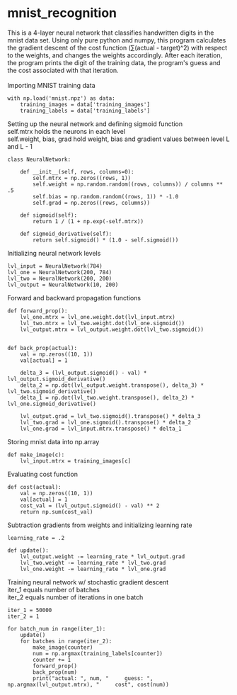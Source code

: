 # mnist_recognition

This is a 4-layer neural network that classifies handwritten digits in the mnist data set.
Using only pure python and numpy, this program calculates the gradient descent of the cost function 
(∑(actual - target)^2) with respect to the weights, and changes the weights accordingly.
After each iteration, the program prints the digit of the training data, the program's guess 
and the cost associated with that iteration.
<br />
<br />
Importing MNIST training data

```
with np.load('mnist.npz') as data:
    training_images = data['training_images']
    training_labels = data['training_labels']
```

Setting up the neural network and defining sigmoid function <br />
self.mtrx holds the neurons in each level <br />
self.weight, bias, grad hold weight, bias and gradient values between level L and L - 1


```
class NeuralNetwork:

    def __init__(self, rows, columns=0):
        self.mtrx = np.zeros((rows, 1))
        self.weight = np.random.random((rows, columns)) / columns ** .5
        self.bias = np.random.random((rows, 1)) * -1.0
        self.grad = np.zeros((rows, columns))

    def sigmoid(self):
        return 1 / (1 + np.exp(-self.mtrx))

    def sigmoid_derivative(self):
        return self.sigmoid() * (1.0 - self.sigmoid())
```

Initializing neural network levels

```
lvl_input = NeuralNetwork(784)
lvl_one = NeuralNetwork(200, 784)
lvl_two = NeuralNetwork(200, 200)
lvl_output = NeuralNetwork(10, 200)
```

Forward and backward propagation functions

```
def forward_prop():
    lvl_one.mtrx = lvl_one.weight.dot(lvl_input.mtrx)
    lvl_two.mtrx = lvl_two.weight.dot(lvl_one.sigmoid())
    lvl_output.mtrx = lvl_output.weight.dot(lvl_two.sigmoid())


def back_prop(actual):
    val = np.zeros((10, 1))
    val[actual] = 1

    delta_3 = (lvl_output.sigmoid() - val) * lvl_output.sigmoid_derivative()
    delta_2 = np.dot(lvl_output.weight.transpose(), delta_3) * lvl_two.sigmoid_derivative()
    delta_1 = np.dot(lvl_two.weight.transpose(), delta_2) * lvl_one.sigmoid_derivative()

    lvl_output.grad = lvl_two.sigmoid().transpose() * delta_3
    lvl_two.grad = lvl_one.sigmoid().transpose() * delta_2
    lvl_one.grad = lvl_input.mtrx.transpose() * delta_1
```

Storing mnist data into np.array

```
def make_image(c): 
    lvl_input.mtrx = training_images[c]
```

Evaluating cost function

```
def cost(actual):
    val = np.zeros((10, 1))
    val[actual] = 1
    cost_val = (lvl_output.sigmoid() - val) ** 2
    return np.sum(cost_val)
```

Subtraction gradients from weights and initializing learning rate

```
learning_rate = .2

def update():
    lvl_output.weight -= learning_rate * lvl_output.grad
    lvl_two.weight -= learning_rate * lvl_two.grad
    lvl_one.weight -= learning_rate * lvl_one.grad
```

Training neural network w/ stochastic gradient descent <br />
iter_1 equals number of batches <br />
iter_2 equals number of iterations in one batch

```
iter_1 = 50000
iter_2 = 1

for batch_num in range(iter_1):
    update()
    for batches in range(iter_2):
        make_image(counter)
        num = np.argmax(training_labels[counter])
        counter += 1
        forward_prop()
        back_prop(num)
        print("actual: ", num, "     guess: ", np.argmax(lvl_output.mtrx), "     cost", cost(num))
```
